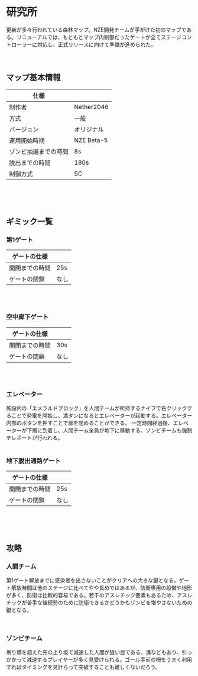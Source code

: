 # 研究所
更新が多々行われている森林マップ。NZE開発チームが手がけた初のマップである。リニューアルでは、もともとマップ内制御だったゲートが全てステージコントローラーに対応し、正式リリースに向けて準備が進められた。<br><br><br>

## マップ基本情報
|  仕様  |    |
| ---- | ---- |
|  制作者  |  Nether2046  |
|  方式  |  一般  |
|  バージョン  |  オリジナル  |
|  運用開始時期  |  NZE Beta-5  |
|  ゾンビ抽選までの時間  |  8s  |
|  脱出までの時間  |  180s  |
|  制御方式  |  SC  |

<br><br><br>


## ギミック一覧
### 第1ゲート
|  ゲートの仕様  |    |
| ---- | ---- |
|  開閉までの時間  |  25s  |
|  ゲートの閉鎖  |  なし  |

<br><br>

### 空中廊下ゲート
|  ゲートの仕様  |    |
| ---- | ---- |
|  開閉までの時間  |  30s |
|  ゲートの閉鎖  |  なし  |

<br><br>

### エレベーター
施設内の「エメラルドブロック」を人間チームが所持するナイフで右クリックすることで発電を開始し、満タンになるとエレベーターが起動する。エレベーター内部のボタンを押すことで扉を閉めることができる。
一定時間経過後、エレベーターが下層に到着し、人間チーム全員が地下に移動する。ゾンビチームも強制テレポートが行われる。
<br><br>

### 地下脱出通路ゲート
|  ゲートの仕様  |    |
| ---- | ---- |
|  開閉までの時間  |  25s |
|  ゲートの閉鎖  |  なし  |

<br><br><br>

## 攻略
### 人間チーム
第1ゲート解放までに感染者を出さないことがクリアへの大きな鍵となる。ゲート解放時間は他のステージに比べてやや長めではあるが、防衛専用の設備や地形が多く、防衛は比較的容易である。若干のアスレチック要素もあるため、アスレチックが苦手な後続勢のために防衛できるかどうかもゾンビを増やさないための鍵となる。


<br>

### ゾンビチーム
吊り橋を超えた先の上り坂で減速した人間が狙い目である。溝などもあり、引っかかって減速するプレイヤーが多く見受けられる。ゴール手前の柵をうまく利用すればタイミングを見計らって突破することも難しくないだろう。
